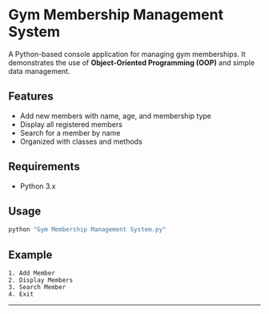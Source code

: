# Gym Membership Management System

A Python-based console application for managing gym memberships.
It demonstrates the use of **Object-Oriented Programming (OOP)** and simple data management.

## Features

* Add new members with name, age, and membership type
* Display all registered members
* Search for a member by name
* Organized with classes and methods

## Requirements

* Python 3.x

## Usage

```bash
python "Gym Membership Management System.py"
```

## Example

```
1. Add Member
2. Display Members
3. Search Member
4. Exit
```

---
